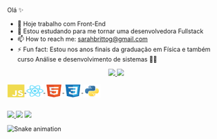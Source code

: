 Olá ✨

- 🔭 Hoje trabalho com Front-End
- 🌱 Estou estudando para me tornar uma desenvolvedora Fullstack
- 📫 How to reach me: sarahbrittog@gmail.com
- ⚡ Fun fact: Estou nos anos finais da graduação em Física e também curso Análise e desenvolvimento de sistemas 🐱‍👤


<div align="center">
  <a href="https://github.com/mistersmimss">
  <img height="180em" src="https://github-readme-stats.vercel.app/api?username=mistersmimss&show_icons=true&theme=jolly&include_all_commits=true&count_private=true"/>
  <img height="170em" src="https://github-readme-stats.vercel.app/api/top-langs/?username=mistersmimss&layout=compact&langs_count=7&theme=jolly"/>
</div>
<div style="display: inline_block"><br>
  <img align="center" alt="Rafa-Js" height="30" width="40" src="https://raw.githubusercontent.com/devicons/devicon/master/icons/javascript/javascript-plain.svg">
  
  <img align="center" alt="Rafa-React" height="30" width="40" src="https://raw.githubusercontent.com/devicons/devicon/master/icons/react/react-original.svg">
  <img align="center" alt="Rafa-HTML" height="30" width="40" src="https://raw.githubusercontent.com/devicons/devicon/master/icons/html5/html5-original.svg">
  <img align="center" alt="Rafa-CSS" height="30" width="40" src="https://raw.githubusercontent.com/devicons/devicon/master/icons/css3/css3-original.svg">
  <img align="center" alt="Rafa-Python" height="30" width="40" src="https://raw.githubusercontent.com/devicons/devicon/master/icons/python/python-original.svg">
  
 
</div>
<br>
<div> 
  
 
  <a href="https://wa.me/qr/EC2GSDWAVTBBM1"><img src="https://img.shields.io/badge/WhatsApp-25D366?style=for-the-badge&logo=whatsapp&logoColor=white"> </a>
  <a href = "mailto:sarabrittog@gmail.com"><img src="https://img.shields.io/badge/-Gmail-%23333?style=for-the-badge&logo=gmail&logoColor=white" target="_blank"></a>
  <a href="https://www.linkedin.com/in/sarah-brito-021314236/" target="_blank"><img src="https://img.shields.io/badge/-LinkedIn-%230077B5?style=for-the-badge&logo=linkedin&logoColor=white" target="_blank"></a> 
 
  ![Snake animation](https://github.com/mistersmimss/rafaballerini/blob/output/github-contribution-grid-snake.svg)
 
</div>
